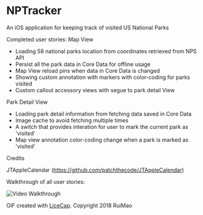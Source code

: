 # NPTracker

An iOS application for keeping track of visited US National Parks 


Completed user stories:
Map View
 - Loading 58 national parks location from coordinates retrieved from NPS API
 - Persist all the park data in Core Data for offline usage
 - Map View reload pins when data in Core Data is changed
 - Showing custom annotation with markers with color-coding for parks visited
 - Custom callout accessory views with segue to park detail View

Park Detail View
 - Loading park detail information from fetching data saved in Core Data
 - Image cache to avoid fetching multiple times
 - A switch that provides interation for user to mark the current park as 'visited'
 - Map view annotation color-coding change when a park is marked as 'visited'




Credits

JTAppleCalendar (https://github.com/patchthecode/JTAppleCalendar)


Walkthrough of all user stories:

![Video Walkthrough]() 



GIF created with [LiceCap](http://www.cockos.com/licecap/).
Copyright 2018 RuiMao
